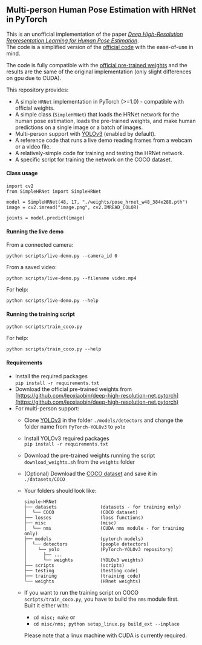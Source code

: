 ## Multi-person Human Pose Estimation with HRNet in PyTorch

This is an unofficial implementation of the paper
 [*Deep High-Resolution Representation Learning for Human Pose Estimation*](https://arxiv.org/abs/1902.09212).  
The code is a simplified version of the [official code](https://github.com/leoxiaobin/deep-high-resolution-net.pytorch)
 with the ease-of-use in mind.

The code is fully compatible with the
 [official pre-trained weights](https://github.com/leoxiaobin/deep-high-resolution-net.pytorch) and the results are the
 same of the original implementation (only slight differences on gpu due to CUDA).


This repository provides:
- A simple ``HRNet`` implementation in PyTorch (>=1.0) - compatible with official weights.
- A simple class (``SimpleHRNet``) that loads the HRNet network for the human pose estimation, loads the pre-trained weights,
 and make human predictions on a single image or a batch of images.
- Multi-person support with
 [YOLOv3](https://github.com/eriklindernoren/PyTorch-YOLOv3/tree/47b7c912877ca69db35b8af3a38d6522681b3bb3) 
 (enabled by default).  
- A reference code that runs a live demo reading frames from a webcam or a video file.
- A relatively-simple code for training and testing the HRNet network.
- A specific script for training the network on the COCO dataset. 
 
#### Class usage

```
import cv2
from SimpleHRNet import SimpleHRNet

model = SimpleHRNet(48, 17, "./weights/pose_hrnet_w48_384x288.pth")
image = cv2.imread("image.png", cv2.IMREAD_COLOR)

joints = model.predict(image)
```

#### Running the live demo

From a connected camera:
```
python scripts/live-demo.py --camera_id 0
```
From a saved video:
```
python scripts/live-demo.py --filename video.mp4
```

For help:
```
python scripts/live-demo.py --help
```

#### Running the training script

```
python scripts/train_coco.py
```

For help:
```
python scripts/train_coco.py --help
```

#### Requirements

- Install the required packages    
 ``pip install -r requirements.txt``
- Download the official pre-trained weights from 
[https://github.com/leoxiaobin/deep-high-resolution-net.pytorch](https://github.com/leoxiaobin/deep-high-resolution-net.pytorch)
- For multi-person support:
    - Clone
[YOLOv3](https://github.com/eriklindernoren/PyTorch-YOLOv3/tree/47b7c912877ca69db35b8af3a38d6522681b3bb3) 
in the folder ``./models/detectors`` and change the folder name from ``PyTorch-YOLOv3`` to ``yolo``
    - Install YOLOv3 required packages  
       ``pip install -r requirements.txt``
    - Download the pre-trained weights running the script ``download_weights.sh`` from the ``weights`` folder
    - (Optional) Download the [COCO dataset](http://cocodataset.org/#download) and save it in ``./datasets/COCO``
    - Your folders should look like:
        ```
        simple-HRNet
        ├── datasets                (datasets - for training only)
        │  └── COCO                 (COCO dataset)
        ├── losses                  (loss functions)
        ├── misc                    (misc)
        │  └── nms                  (CUDA nms module - for training only)
        ├── models                  (pytorch models)
        │  └── detectors            (people detectors)
        │    └── yolo               (PyTorch-YOLOv3 repository)
        │      ├── ...
        │      └── weights          (YOLOv3 weights)
        ├── scripts                 (scripts)
        ├── testing                 (testing code)
        ├── training                (training code)
        └── weights                 (HRnet weights)
        ```
    - If you want to run the training script on COCO `scripts/train_coco.py`, you have to build the `nms` module first.  
      Built it either with: 
      - `cd misc; make` or
      - `cd misc/nms; python setup_linux.py build_ext --inplace`  
    
      Please note that a linux machine with CUDA is currently required. 
